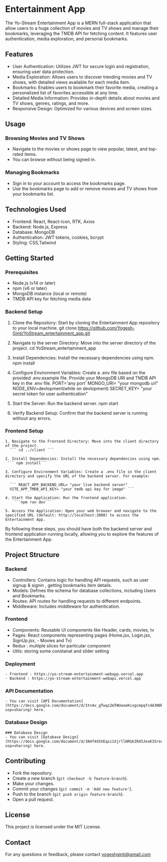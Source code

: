 # Entertainment App
  The Yo-Stream Entertainment App is a MERN full-stack application that allow  users to a huge collection of movies and TV shows and manage their bookmarks, leveraging the TMDB API for fetching content. It features user authentication, media exploration, and personal bookmarks.

## Features
  - User Authentication: Utilizes JWT for secure login and registration, ensuring user data protection.
  - Media Exploration: Allows users to discover trending movies and TV shows, with detailed views available for each media item.
  - Bookmarks: Enables users to bookmark their favorite media, creating a personalized list of favorites accessible at any time.
  - Detailed Media Information: Provides in-depth details about movies and TV shows, genres, ratings, and more.
  - Responsive Design: Optimized for various devices and screen sizes.

## Usage

### Browsing Movies and TV Shows
- Navigate to the movies or shows page to view popular, latest, and top-rated items.
- You can browse without being signed in.

### Managing Bookmarks
- Sign in to your account to access the bookmarks page.
- Use the bookmarks page to add or remove movies and TV shows from your bookmarks list.

## Technologies Used
  - Frontend: React, React-icon, RTK, Axios
  - Backend: Node.js, Express
  - Database: MongoDB
  - Authentication: JWT tokens, cookies, bcrypt
  - Styling: CSS,Tailwind

## Getting Started

  ### Prerequisites
  - Node.js (v14 or later)
  - npm (v6 or later)
  - MongoDB instance (local or remote)
  - TMDB API key for fetching media data

  ### Backend Setup
  1. Clone the Repository: Start by cloning the Entertainment App repository to your local machine.
    git clone https://github.com/Yogesh-Ginti/YoStream_entertainment_app.git

  2. Navigate to the server Directory: Move into the server directory of the project.
    cd YoStream_entertainment_app

  3. Install Dependencies: Install the necessary dependencies using npm.
    npm install

  4. Configure Environment Variables: Create a .env file based on the provided .env.example file. Provide your MongoDB URI and TMDB API key in the .env file.
    PORT='any port'
    MONGO_URI= "your mongodb url"
    NODE_ENV=devlopment(while on devlopment)
    SECRET_KEY= "your secret token for user authentication"
    

  5. Start the Server: Run the backend server.
    npm start

  6. Verify Backend Setup: Confirm that the backend server is running without any errors.

  ### Frontend Setup
    1. Navigate to the Frontend Directory: Move into the client directory of the project.
      ``` cd ../client ```

    2. Install Dependencies: Install the necessary dependencies using npm.
     ``` npm install```

    3. Configure Environment Variables: Create a .env file in the client directory and specify the URL of the backend server. For example:

      ``` REACT_APP_BACKEND_URL= "your live backend server"
      VITE_APP_TMDB_API_KEY= "your tmdb api key for image" ```

    4. Start the Application: Run the frontend application.
        ```npm run dev```

    5. Access the Application: Open your web browser and navigate to the specified URL (default: http://localhost:3000) to access the Entertainment App.

  By following these steps, you should have both the backend server and frontend application running locally, allowing you to explore the features of the Entertainment App.

## Project Structure
  ### Backend
  - Controllers: Contains logic for handling API requests, such as user signup & signin , getting bookmarks item details.
  - Models: Defines the schema for database collections, including Users and Bookmarks.
  - Routes: API routes for handling requests to different endpoints.
  - Middleware: Includes middleware for authentication.

  ### Frontend
  - Components: Reusable UI components like Header, cards, movies, tv
  - Pages: React components representing pages (Home.jsx, Login.jsx, SignUp.jsx, - Movies and Tv)
  - Redux : multiple slices for paritcular component
  - Utils: storing some constanat and slider setting
  ### Deployment
    - Frontend : https://yo-stream-entertainment-webapp.vercel.app
    - Backend : https://yo-stream-entertainment-webapi.vercel.app

  ### API Documentation
    - You can visit [API Documentation](https://docs.google.com/document/d/1tn4v_gTwqz2mTWUaoeKcxgcmpqfc4A3N0k5QJOilRAk/edit?usp=sharing) here.

  ### Database Design
    ### Database Design
    - You can visit [Database Design](https://docs.google.com/document/d/1N4f4X5XEqxi1XjrllHRGkIR45JexK35reaUiaqWJKIE/edit?usp=sharing) here.


## Contributing
- Fork the repository.
- Create a new branch (`git checkout -b feature-branch`).
- Make your changes.
- Commit your changes (`git commit -m 'Add new feature'`).
- Push to the branch (`git push origin feature-branch`).
- Open a pull request.

## License
This project is licensed under the MIT License.

## Contact
For any questions or feedback, please contact yogeshginti@gmail.com